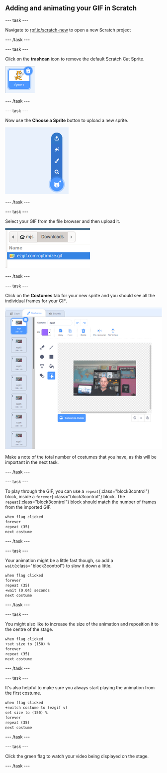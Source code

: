 ## Adding and animating your GIF in Scratch

--- task ---

Navigate to [rpf.io/scratch-new](rpf.io/scratch-new) to open a new Scratch project

--- /task ---

--- task ---

Click on the **trashcan** icon to remove the default Scratch Cat Sprite.

![image showing cat sprite with trashcan icon](images/delete-sprite.png)

--- /task ---

--- task ---

Now use the **Choose a Sprite** button to upload a new sprite.

![image showing the choose a sprite menu option with upload a sprite selected](images/upload-sprite.png)

--- /task ---

--- task ---

Select your GIF from the file browser and then upload it.

![image showing selection of GIF in the file browser](images/select-gif.png)

--- /task ---

--- task ---

Click on the **Costumes** tab for your new sprite and you should see all the individual frames for your GIF.

![image showing the GIF converted into individual costumes within Scratch](images/gif-costumes.png)

Make a note of the total number of costumes that you have, as this will be important in the next task.

--- /task ---

--- task ---

To play through the GIF, you can use a `repeat`{:class="block3control"} block, inside a `forever`{:class="block3control"} block. The `repeat`{:class="block3control"} block should match the number of frames from the imported GIF.

```blocks3
when flag clicked
forever
repeat (35)
next costume
```
--- /task ---

--- task ---

Your animation might be a little fast though, so add a `wait`{:class="block3control"} to slow it down a little.


```blocks3
when flag clicked
forever
repeat (35)
+wait (0.04) seconds
next costume
```

--- /task ---

--- task ---

You might also like to increase the size of the animation and reposition it to the centre of the stage.

```blocks3
when flag clicked
+set size to (150) %
forever
repeat (35)
next costume
```

--- /task ---

--- task ---

It's also helpful to make sure you always start playing the animation from the first costume.

```blocks3
when flag clicked
+switch costume to (ezgif v)
set size to (150) %
forever
repeat (35)
next costume
```

--- /task ---


--- task ---

Click the green flag to watch your video being displayed on the stage.

--- /task ---





